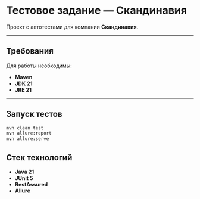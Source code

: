 # Тестовое задание — Скандинавия

Проект с автотестами для компании **Скандинавия**.

---

## Требования

Для работы необходимы:
- **Maven**  
- **JDK 21**  
- **JRE 21**

---

## Запуск тестов

```bash
mvn clean test
mvn allure:report
mvn allure:serve
```

## Стек технологий

- **Java 21**
- **JUnit 5**
- **RestAssured**
- **Allure**

